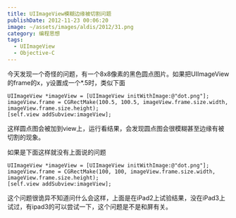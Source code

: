 ```yaml
---
title: UIImageView模糊边缘被切割问题
publishDate: 2012-11-23 00:06:20
image: ~/assets/images/aldis/2012/31.png
category: 编程思想
tags:
  - UIImageView
  - Objective-C
---
```


今天发现一个奇怪的问题，有一个8x8像素的黑色圆点图片。如果把UIImageView 的frame的x，y设置成一个\*.5时，类似下面

```objc
UIImageView *imageView = [UIImageView initWithImage:@"dot.png"];
imageView.frame = CGRectMake(100.5, 100.5, imageView.frame.size.width, imageView.frame.size.height);
[self.view addSubview:imageView];
```

这样圆点图会被加到view上，运行看结果，会发现圆点图会很模糊甚至边缘有被切割的现象。

如果是下面这样就没有上面说的问题

```objc
UIImageView *imageView = [UIImageView initWithImage:@"dot.png"];
imageView.frame = CGRectMake(100, 100, imageView.frame.size.width, imageView.frame.size.height);
[self.view addSubview:imageView];
```

这个问题很诡异不知道问什么会这样，上面是在iPad2上试验结果，没在iPad3上试过，有ipad3的可以尝试一下，这个问题是不是和屏有关。
